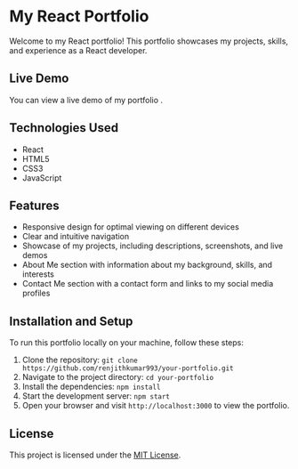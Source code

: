 # My React Portfolio

Welcome to my React portfolio! This portfolio showcases my projects, skills, and experience as a React developer.

## Live Demo

You can view a live demo of my portfolio [](./src/assets/walkthroughresume.gif).

## Technologies Used

- React
- HTML5
- CSS3
- JavaScript

## Features

- Responsive design for optimal viewing on different devices
- Clear and intuitive navigation
- Showcase of my projects, including descriptions, screenshots, and live demos
- About Me section with information about my background, skills, and interests
- Contact Me section with a contact form and links to my social media profiles



## Installation and Setup

To run this portfolio locally on your machine, follow these steps:

1. Clone the repository: `git clone https://github.com/renjithkumar993/your-portfolio.git`
2. Navigate to the project directory: `cd your-portfolio`
3. Install the dependencies: `npm install`
4. Start the development server: `npm start`
5. Open your browser and visit `http://localhost:3000` to view the portfolio.


## License

This project is licensed under the [MIT License](insert_link_to_license_file).

